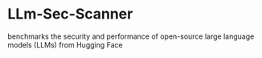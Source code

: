# LLm-Sec-Scanner
benchmarks the security and performance of open-source large language models (LLMs) from Hugging Face
